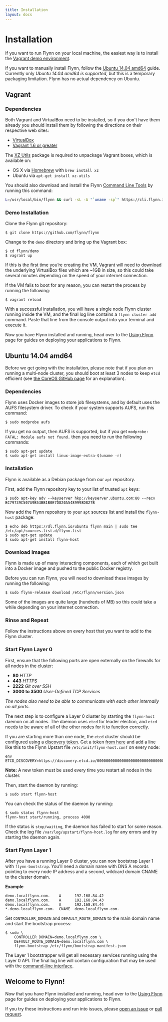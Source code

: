 ```yaml
---
title: Installation
layout: docs
---
```


# Installation

If you want to run Flynn on your local machine, the easiest way is to install the
[Vagrant demo environment](#vagrant).

If you want to manually install Flynn, follow the [Ubuntu 14.04 amd64](#ubuntu-1404-amd64) guide.
Currently only *Ubuntu 14.04 amd64 is supported*, but this is a temporary packaging limitation. Flynn
has no actual dependency on Ubuntu.

## Vagrant

### Dependencies

Both Vagrant and VirtualBox need to be installed, so if you don't have them already you should
install them by following the directions on their respective web sites:

* [VirtualBox](https://www.virtualbox.org/)
* [Vagrant 1.6 or greater](http://www.vagrantup.com/)

The [XZ Utils](http://tukaani.org/xz/) package is required to unpackage Vagrant boxes, which is
available on:

* OS X via [Homebrew](http://brew.sh) with `brew install xz`
* Ubuntu via `apt-get install xz-utils`

You should also download and install the Flynn [Command Line Tools](/cli) by running this command:

```bash
L=/usr/local/bin/flynn && curl -sL -A "`uname -sp`" https://cli.flynn.io/flynn.gz | zcat >$L && chmod +x $L
```

### Demo Installation

Clone the Flynn git repository:

```
$ git clone https://github.com/flynn/flynn
```

Change to the `demo` directory and bring up the Vagrant box:

```
$ cd flynn/demo
$ vagrant up
```

If this is the first time you’re creating the VM, Vagrant will need to download the
underlying VirtualBox files which are ~1GB in size, so this could take several minutes depending on the speed of
your internet connection.

If the VM fails to boot for any reason, you can restart the process by running the following:

```
$ vagrant reload
```

With a successful installation, you will have a single node Flynn cluster running inside the VM,
and the final log line contains a `flynn cluster add` command. Paste that line from the console
output into your terminal and execute it.

Now you have Flynn installed and running, head over to the [Using Flynn](/docs/using-flynn) page for
guides on deploying your applications to Flynn.

## Ubuntu 14.04 amd64

Before we get going with the installation, please note that if you plan on running a multi-node
cluster, you should boot at least 3 nodes to keep `etcd` efficient
(see [the CoreOS GitHub page](https://github.com/coreos/etcd/blob/v0.4.6/Documentation/optimal-cluster-size.md) for
an explanation).

### Dependencies

Flynn uses Docker images to store job filesystems, and by default uses the AUFS filesystem driver. To
check if your system supports AUFS, run this command:

```
$ sudo modprobe aufs
```

If you get no output, then AUFS is supported, but if you get `modprobe: FATAL: Module aufs not found.`
then you need to run the following commands:

```
$ sudo apt-get update
$ sudo apt-get install linux-image-extra-$(uname -r)
```

### Installation

Flynn is available as a Debian package from our `apt` repository.

First, add the Flynn repository key to your list of trusted `apt` keys:

```
$ sudo apt-key adv --keyserver hkp://keyserver.ubuntu.com:80 --recv BC79739C507A9B53BB1B0E7D820A5489998D827B
```

Now add the Flynn repository to your `apt` sources list and install the `flynn-host` package:

```
$ echo deb https://dl.flynn.io/ubuntu flynn main | sudo tee /etc/apt/sources.list.d/flynn.list
$ sudo apt-get update
$ sudo apt-get install flynn-host
```

### Download Images

Flynn is made up of many interacting components, each of which get built into a Docker image and pushed
to the public Docker registry.

Before you can run Flynn, you will need to download these images by running the following:

```
$ sudo flynn-release download /etc/flynn/version.json
```

Some of the images are quite large (hundreds of MB) so this could take a while depending on
your internet connection.

### Rinse and Repeat

Follow the instructions above on every host that you want to add to the Flynn cluster.

### Start Flynn Layer 0

First, ensure that the following ports are open externally on the firewalls for all
nodes in the cluster:

* **80** *HTTP*
* **443** *HTTPS*
* **2222** *Git over SSH*
* **3000 to 3500** *User-Defined TCP Services*

*The nodes also need to be able to communicate with each other internally on all ports.*

The next step is to configure a Layer 0 cluster by starting the `flynn-host` daemon on all
nodes. The daemon uses `etcd` for leader election, and `etcd` needs to be aware of all of the
other nodes for it to function correctly.

If you are starting more than one node, the `etcd` cluster should be configured
using a [discovery
token](https://coreos.com/docs/cluster-management/setup/etcd-cluster-discovery/).
Get a token [from here](https://discovery.etcd.io/new) and add a line like this
to the Flynn Upstart file `/etc/init/flynn-host.conf` on every node:

```text
env ETCD_DISCOVERY=https://discovery.etcd.io/00000000000000000000000000000000
```

**Note:** A new token must be used every time you restart all nodes in the
cluster.

Then, start the daemon by running:

```
$ sudo start flynn-host
```

You can check the status of the daemon by running:

```
$ sudo status flynn-host
flynn-host start/running, process 4090
```

If the status is `stop/waiting`, the daemon has failed to start for some reason. Check the
log file `/var/log/upstart/flynn-host.log` for any errors and try starting the daemon
again.

### Start Flynn Layer 1

After you have a running Layer 0 cluster, you can now bootstrap Layer 1 with
`flynn-bootstrap`. You'll need a domain name with DNS A records pointing to
every node IP address and a second, wildcard domain CNAME to the cluster domain.

**Example**

```
demo.localflynn.com.    A      192.168.84.42
demo.localflynn.com.    A      192.168.84.43
demo.localflynn.com.    A      192.168.84.44
*.demo.localflynn.com.  CNAME  demo.localflynn.com.
```

Set `CONTROLLER_DOMAIN` and `DEFAULT_ROUTE_DOMAIN` to the main domain name and
start the bootstrap process:

```
$ sudo \
    CONTROLLER_DOMAIN=demo.localflynn.com \
    DEFAULT_ROUTE_DOMAIN=demo.localflynn.com \
    flynn-bootstrap /etc/flynn/bootstrap-manifest.json
```

The Layer 1 bootstrapper will get all necessary services running using the Layer
0 API. The final log line will contain configuration that may be used with the
[command-line interface](/docs/cli).

## Welcome to Flynn!

Now that you have Flynn installed and running, head over to the [Using Flynn](/docs/using-flynn)
page for guides on deploying your applications to Flynn.

If you try these instructions and run into issues, please [open an issue](https://github.com/flynn/flynn/issues/new) or [pull
request](https://github.com/flynn/flynn/compare).
